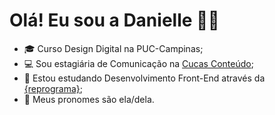 # Olá! Eu sou a Danielle 👋🏼

- 🎓 Curso Design Digital na PUC-Campinas;
- 💻 Sou estagiária de Comunicação na <a href="https://cucasconteudo.com.br">Cucas Conteúdo</a>;
- 🌱 Estou estudando Desenvolvimento Front-End através da <a href="https://github.com/reprograma">{reprograma}</a>;
- 💠 Meus pronomes são ela/dela.
